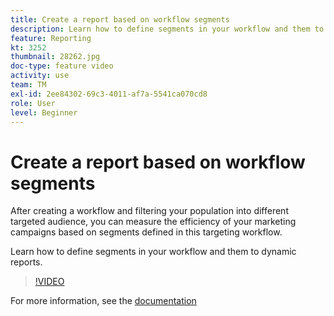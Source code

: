 ```yaml
---
title: Create a report based on workflow segments
description: Learn how to define segments in your workflow and them to dynamic reports.
feature: Reporting
kt: 3252
thumbnail: 28262.jpg
doc-type: feature video
activity: use
team: TM
exl-id: 2ee84302-69c3-4011-af7a-5541ca070cd8
role: User
level: Beginner
---
```

# Create a report based on workflow segments

After creating a workflow and filtering your population into different targeted audience, you can measure the efficiency of your marketing campaigns based on segments defined in this targeting workflow.

Learn how to define segments in your workflow and them to dynamic reports.

>[!VIDEO](https://video.tv.adobe.com/v/28262?quality=12)

For more information, see the [documentation](https://experienceleague.adobe.com/docs/campaign-standard/using/reporting/customizing-reports/creating-a-report-workflow-segment.html?lang=en)
